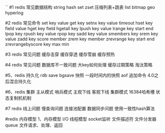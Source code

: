 ``
#1 redis 常见数据结构
string
hash
set
zset 压缩列表+跳表
list
bitmap
geo
hyperlog


#2 redis 常见命令
set key value
get key
setnx key value timeout
hset key field value
hget key field
hgetall key
lpush key value
lrange key start end
lpop key
rpush key value
rpop key
sadd key value
smembers key
srem key value
zadd key score member
zrem key member
zrevrange key start end
zrevrangebyscore key max min

#3 redis 常见问题
缓存击穿
缓存穿透
缓存雪崩
缓存预热

#4 redis 常见问题
数据库不一致问题
大key如何处理
缓存过期策略
淘汰策略

#5、redis 持久化
rdb save bgsave 快照 一段时间内的快照
aof 追加命令
4.0之后混合持久化

#6、redis 集群
主从模式
哨兵模式 主观下线 客观下线
集群模式 16384哈希槽
状态复制机机制

#7 redis 线上问题
慢查询问题
连接池配置
数据同步问题 使用一致性hash算法


#redis 内存模型
1、内存模型
I/O 线程模型
socket监听
文件描述符
文件分发器
queue
文件请求、处理、返回



